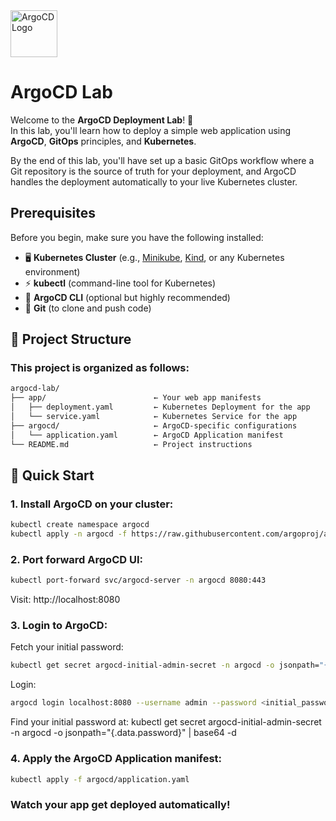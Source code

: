 
<img src="../../resources/images/logos/logos_argocd.svg" width="75" height="75" alt="ArgoCD Logo" />

# ArgoCD Lab

Welcome to the **ArgoCD  Deployment Lab**! 🚀  
In this lab, you'll learn how to deploy a simple web application using **ArgoCD**, **GitOps** principles, and **Kubernetes**. 

By the end of this lab, you'll have set up a basic GitOps workflow where a Git repository is the source of truth for your deployment, and ArgoCD handles the deployment automatically to your live Kubernetes cluster.

## Prerequisites

Before you begin, make sure you have the following installed:

- 🖥️ **Kubernetes Cluster** (e.g., [Minikube](https://minikube.sigs.k8s.io/), [Kind](https://kind.sigs.k8s.io/), or any Kubernetes environment)
- ⚡ **kubectl** (command-line tool for Kubernetes)
- 🎯 **ArgoCD CLI** (optional but highly recommended)
- 🔡 **Git** (to clone and push code)

## 📁 Project Structure

### This project is organized as follows:

```bash
argocd-lab/
├── app/                        ← Your web app manifests
│   ├── deployment.yaml         ← Kubernetes Deployment for the app
│   └── service.yaml            ← Kubernetes Service for the app
├── argocd/                     ← ArgoCD-specific configurations
│   └── application.yaml        ← ArgoCD Application manifest
└── README.md                   ← Project instructions       
```



## 🚀 Quick Start
### 1. Install ArgoCD on your cluster:

```bash
kubectl create namespace argocd
kubectl apply -n argocd -f https://raw.githubusercontent.com/argoproj/argo-cd/stable/manifests/install.yaml
```

### 2. Port forward ArgoCD UI:
```bash
kubectl port-forward svc/argocd-server -n argocd 8080:443
```

Visit: http://localhost:8080

### 3. Login to ArgoCD:
Fetch your initial password: 
```bash
kubectl get secret argocd-initial-admin-secret -n argocd -o jsonpath="{.data.password}" | base64 -d
```
Login:
```bash
argocd login localhost:8080 --username admin --password <initial_password>
```
Find your initial password at: kubectl get secret argocd-initial-admin-secret -n argocd -o jsonpath="{.data.password}" | base64 -d

### 4. Apply the ArgoCD Application manifest:
```bash
kubectl apply -f argocd/application.yaml
```

### Watch your app get deployed automatically!
